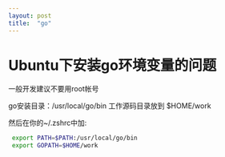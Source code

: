 ```yaml
---
layout: post
title:  "go"
---
```


# Ubuntu下安装go环境变量的问题

一般开发建议不要用root帐号

go安装目录：/usr/local/go/bin
工作源码目录放到 $HOME/work

然后在你的~/.zshrc中加:

```bash
 export PATH=$PATH:/usr/local/go/bin
 export GOPATH=$HOME/work

```
